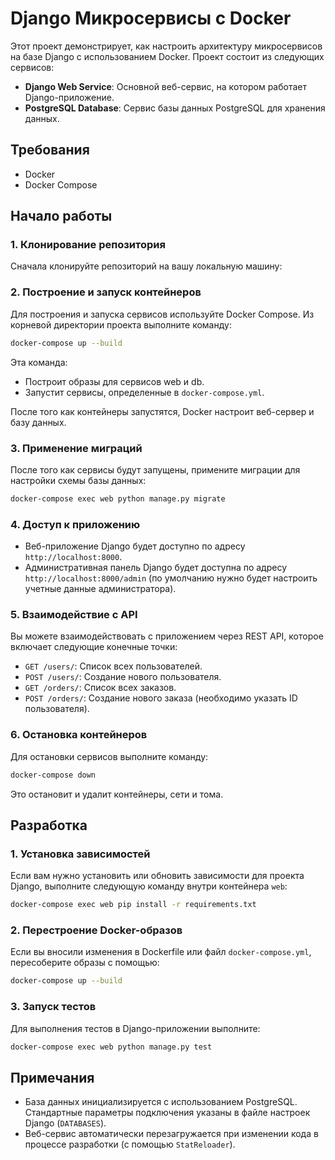 # Django Микросервисы с Docker

Этот проект демонстрирует, как настроить архитектуру микросервисов на базе Django с использованием Docker. Проект состоит из следующих сервисов:

- **Django Web Service**: Основной веб-сервис, на котором работает Django-приложение.
- **PostgreSQL Database**: Сервис базы данных PostgreSQL для хранения данных.

## Требования

- Docker
- Docker Compose

## Начало работы

### 1. Клонирование репозитория

Сначала клонируйте репозиторий на вашу локальную машину:


### 2. Построение и запуск контейнеров

Для построения и запуска сервисов используйте Docker Compose. Из корневой директории проекта выполните команду:

```bash
docker-compose up --build
```

Эта команда:
- Построит образы для сервисов web и db.
- Запустит сервисы, определенные в `docker-compose.yml`.

После того как контейнеры запустятся, Docker настроит веб-сервер и базу данных.

### 3. Применение миграций

После того как сервисы будут запущены, примените миграции для настройки схемы базы данных:

```bash
docker-compose exec web python manage.py migrate
```

### 4. Доступ к приложению

- Веб-приложение Django будет доступно по адресу `http://localhost:8000`.
- Административная панель Django будет доступна по адресу `http://localhost:8000/admin` (по умолчанию нужно будет настроить учетные данные администратора).

### 5. Взаимодействие с API

Вы можете взаимодействовать с приложением через REST API, которое включает следующие конечные точки:

- `GET /users/`: Список всех пользователей.
- `POST /users/`: Создание нового пользователя.
- `GET /orders/`: Список всех заказов.
- `POST /orders/`: Создание нового заказа (необходимо указать ID пользователя).

### 6. Остановка контейнеров

Для остановки сервисов выполните команду:

```bash
docker-compose down
```

Это остановит и удалит контейнеры, сети и тома.

## Разработка

### 1. Установка зависимостей

Если вам нужно установить или обновить зависимости для проекта Django, выполните следующую команду внутри контейнера `web`:

```bash
docker-compose exec web pip install -r requirements.txt
```

### 2. Перестроение Docker-образов

Если вы вносили изменения в Dockerfile или файл `docker-compose.yml`, пересоберите образы с помощью:

```bash
docker-compose up --build
```

### 3. Запуск тестов

Для выполнения тестов в Django-приложении выполните:

```bash
docker-compose exec web python manage.py test
```

## Примечания

- База данных инициализируется с использованием PostgreSQL. Стандартные параметры подключения указаны в файле настроек Django (`DATABASES`).
- Веб-сервис автоматически перезагружается при изменении кода в процессе разработки (с помощью `StatReloader`).

